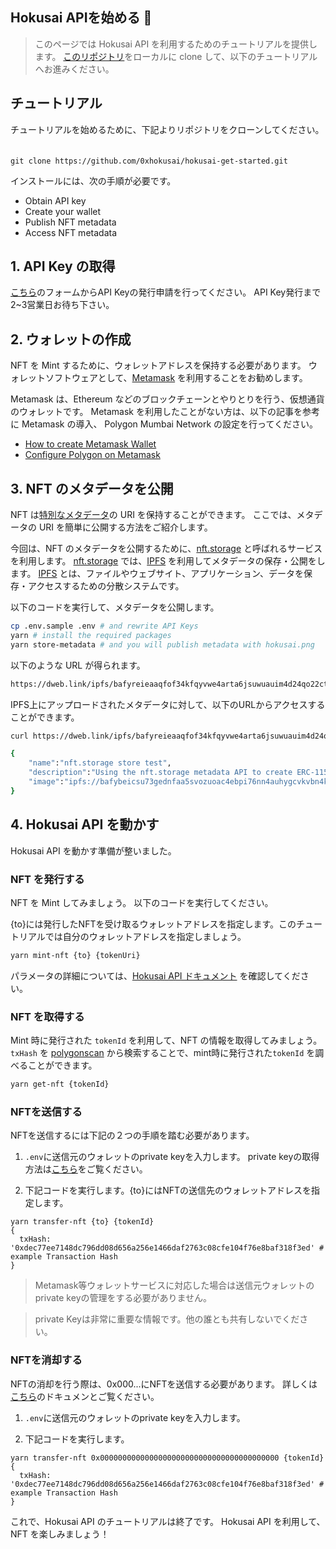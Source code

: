 ## Hokusai APIを始める 🌊

> このページでは Hokusai API を利用するためのチュートリアルを提供します。
[このリポジトリ](https://github.com/0xhokusai/hokusai-get-started)をローカルに clone して、以下のチュートリアルへお進みください。

## チュートリアル
チュートリアルを始めるために、下記よりリポジトリをクローンしてください。
　
```:bash
git clone https://github.com/0xhokusai/hokusai-get-started.git
```

インストールには、次の手順が必要です。
- Obtain API key
- Create your wallet
- Publish NFT metadata
- Access NFT metadata

## 1. API Key の取得

[こちら](https://0xhokusai.notion.site/Hokusai-API-Application-form-a6d8118d416b41d88632396e3156cddb)のフォームからAPI Keyの発行申請を行ってください。
API Key発行まで2~3営業日お待ち下さい。

## 2. ウォレットの作成

NFT を Mint するために、ウォレットアドレスを保持する必要があります。
ウォレットソフトウェアとして、[Metamask](https://docs.metamask.io) を利用することをお勧めします。

Metamask は、Ethereum などのブロックチェーンとやりとりを行う、仮想通貨のウォレットです。
Metamask を利用したことがない方は、以下の記事を参考に Metamask の導入、 Polygon Mumbai Network の設定を行ってください。
- [How to create Metamask Wallet](https://docs.polygon.technology/docs/home/blockchain-basics/import-account-to-metamask)
- [Configure Polygon on Metamask](https://docs.polygon.technology/docs/home/blockchain-basics/import-account-to-metamask)

## 3. NFT のメタデータを公開

NFT は[特別なメタデータ](https://nftschool.dev/reference/metadata-schemas/#intro-to-json-schemas)の URI を保持することができます。
ここでは、メタデータの URI を簡単に公開する方法をご紹介します。

今回は、NFT のメタデータを公開するために、[nft.storage](https://nft.storage/) と呼ばれるサービスを利用します。
[nft.storage](https://nft.storage/) では、[IPFS](https://docs.ipfs.io/) を利用してメタデータの保存・公開をします。
[IPFS](https://docs.ipfs.io/) とは、ファイルやウェブサイト、アプリケーション、データを保存・アクセスするための分散システムです。

以下のコードを実行して、メタデータを公開します。

```bash
cp .env.sample .env # and rewrite API Keys
yarn # install the required packages
yarn store-metadata # and you will publish metadata with hokusai.png
```

以下のような URL が得られます。

```bash
https://dweb.link/ipfs/bafyreieaaqfof34kfqyvwe4arta6jsuwuauim4d24qo22ct2xnvjnlnrb4//metadata.json
```

IPFS上にアップロードされたメタデータに対して、以下のURLからアクセスすることができます。

```bash
curl https://dweb.link/ipfs/bafyreieaaqfof34kfqyvwe4arta6jsuwuauim4d24qo22ct2xnvjnlnrb4/metadata.json

{
    "name":"nft.storage store test",
    "description":"Using the nft.storage metadata API to create ERC-1155 compatible metadata.",
    "image":"ipfs://bafybeicsu73gednfaa5svozuoac4ebpi76nn4auhygcvkvbn4kk2vdv5ey/hokusai.png"
}
```

## 4. Hokusai API を動かす

Hokusai API を動かす準備が整いました。

### NFT を発行する

NFT を Mint してみましょう。
以下のコードを実行してください。

{to}には発行したNFTを受け取るウォレットアドレスを指定します。このチュートリアルでは自分のウォレットアドレスを指定しましょう。

```bash
yarn mint-nft {to} {tokenUri}
```

パラメータの詳細については、[Hokusai API ドキュメント](../../swagger.yaml#mint-a-new-nft) を確認してください。

### NFT を取得する

Mint 時に発行された `tokenId` を利用して、NFT の情報を取得してみましょう。
`txHash` を [polygonscan](https://mumbai.polygonscan.com/) から検索することで、mint時に発行された`tokenId` を調べることができます。

```bash
yarn get-nft {tokenId}
```

### NFTを送信する  
NFTを送信するには下記の２つの手順を踏む必要があります。

1. `.env`に送信元のウォレットのprivate keyを入力します。 private keyの取得方法は[こちら](https://metamask.zendesk.com/hc/en-us/articles/360015289632-How-to-Export-an-Account-Private-Key)をご覧ください。

2. 下記コードを実行します。{to}にはNFTの送信先のウォレットアドレスを指定します。　　


```:bash
yarn transfer-nft {to} {tokenId}
{
  txHash: '0xdec77ee7148dc796dd08d656a256e1466daf2763c08cfe104f76e8baf318f3ed' # example Transaction Hash
}
```
> Metamask等ウォレットサービスに対応した場合は送信元ウォレットのprivate keyの管理をする必要がありません。

> private Keyは非常に重要な情報です。他の誰とも共有しないでください。

### NFTを消却する  
NFTの消却を行う際は、0x000...にNFTを送信する必要があります。
詳しくは[こちら](docs/ja/burn.md)のドキュメンとご覧ください。


1. `.env`に送信元のウォレットのprivate keyを入力します。 

2. 下記コードを実行します。


```:bash
yarn transfer-nft 0x0000000000000000000000000000000000000000 {tokenId}
{
  txHash: '0xdec77ee7148dc796dd08d656a256e1466daf2763c08cfe104f76e8baf318f3ed' # example Transaction Hash
}
```

これで、Hokusai API のチュートリアルは終了です。
Hokusai API を利用して、NFT を楽しみましょう！
